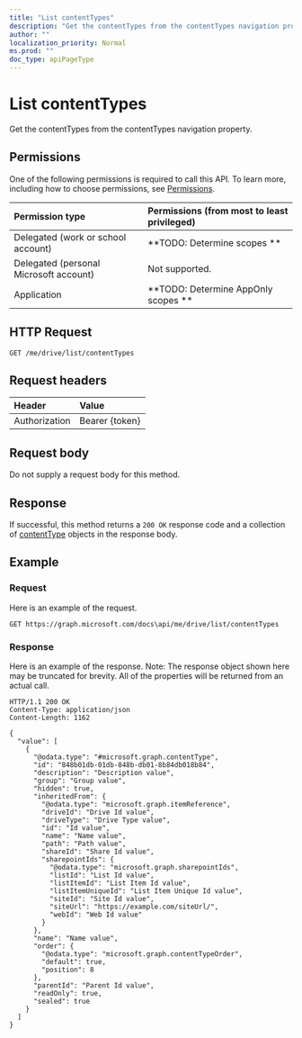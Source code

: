 ```yaml
---
title: "List contentTypes"
description: "Get the contentTypes from the contentTypes navigation property."
author: ""
localization_priority: Normal
ms.prod: ""
doc_type: apiPageType
---
```


# List contentTypes

Get the contentTypes from the contentTypes navigation property.

## Permissions
One of the following permissions is required to call this API. To learn more, including how to choose permissions, see [Permissions](/concepts/permissions-reference.md).

|Permission type|Permissions (from most to least privileged)|
|:---|:---|
|Delegated (work or school account)|**TODO: Determine scopes **|
|Delegated (personal Microsoft account)|Not supported.|
|Application|**TODO: Determine AppOnly scopes **|

## HTTP Request
<!-- {
  "blockType": "ignored"
}
-->
``` http
GET /me/drive/list/contentTypes
```

## Request headers
|Header|Value|
|:---|:---|
|Authorization|Bearer {token}|

## Request body
Do not supply a request body for this method.

## Response
If successful, this method returns a `200 OK` response code and a collection of [contentType](../resources/contenttype.md) objects in the response body.

## Example

### Request
Here is an example of the request.
<!-- {
  "blockType": "request",
  "name": "get_contenttype"
}
-->
``` http
GET https://graph.microsoft.com/docs\api/me/drive/list/contentTypes
```

### Response
Here is an example of the response. Note: The response object shown here may be truncated for brevity. All of the properties will be returned from an actual call.
<!-- {
  "blockType": "response",
  "truncated": true,
  "@odata.type": "collection(microsoft.graph.contenttype)"
}
-->
``` http
HTTP/1.1 200 OK
Content-Type: application/json
Content-Length: 1162

{
  "value": [
    {
      "@odata.type": "#microsoft.graph.contentType",
      "id": "848b01db-01db-848b-db01-8b84db018b84",
      "description": "Description value",
      "group": "Group value",
      "hidden": true,
      "inheritedFrom": {
        "@odata.type": "microsoft.graph.itemReference",
        "driveId": "Drive Id value",
        "driveType": "Drive Type value",
        "id": "Id value",
        "name": "Name value",
        "path": "Path value",
        "shareId": "Share Id value",
        "sharepointIds": {
          "@odata.type": "microsoft.graph.sharepointIds",
          "listId": "List Id value",
          "listItemId": "List Item Id value",
          "listItemUniqueId": "List Item Unique Id value",
          "siteId": "Site Id value",
          "siteUrl": "https://example.com/siteUrl/",
          "webId": "Web Id value"
        }
      },
      "name": "Name value",
      "order": {
        "@odata.type": "microsoft.graph.contentTypeOrder",
        "default": true,
        "position": 8
      },
      "parentId": "Parent Id value",
      "readOnly": true,
      "sealed": true
    }
  ]
}
```

